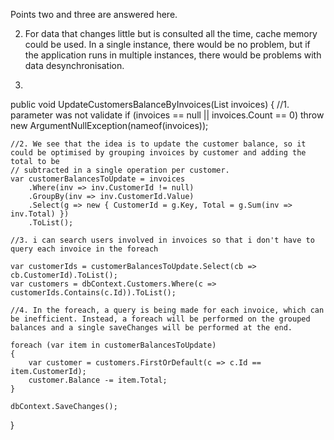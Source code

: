 Points two and three are answered here.

2. For data that changes little but is consulted all the time, cache memory could be used. In a single instance, there would be no problem, but if the application runs in multiple instances, there would be problems with data desynchronisation.

3. 
public void UpdateCustomersBalanceByInvoices(List<Invoice> invoices)
{
    //1. parameter was not validate
    if (invoices == null || invoices.Count == 0) throw new ArgumentNullException(nameof(invoices));

    //2. We see that the idea is to update the customer balance, so it could be optimised by grouping invoices by customer and adding the total to be 
    // subtracted in a single operation per customer.
    var customerBalancesToUpdate = invoices
        .Where(inv => inv.CustomerId != null)
        .GroupBy(inv => inv.CustomerId.Value)
        .Select(g => new { CustomerId = g.Key, Total = g.Sum(inv => inv.Total) })
        .ToList();

    //3. i can search users involved in invoices so that i don't have to query each invoice in the foreach

    var customerIds = customerBalancesToUpdate.Select(cb => cb.CustomerId).ToList();
    var customers = dbContext.Customers.Where(c => customerIds.Contains(c.Id)).ToList();

    //4. In the foreach, a query is being made for each invoice, which can be inefficient. Instead, a foreach will be performed on the grouped balances and a single saveChanges will be performed at the end.

    foreach (var item in customerBalancesToUpdate)
    {
        var customer = customers.FirstOrDefault(c => c.Id == item.CustomerId);
        customer.Balance -= item.Total;
    }

    dbContext.SaveChanges();
}